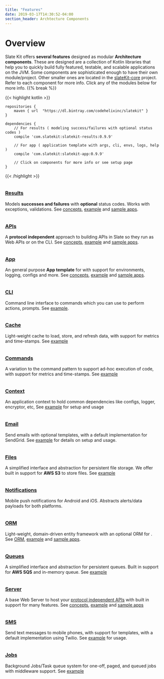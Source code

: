 ```yaml
---
title: "Features"
date: 2019-03-17T14:30:52-04:00
section_header: Archtecture Components
---
```


# Overview
Slate Kit offers <strong>several features</strong> designed as modular <strong>Architecture components</strong>. These are designed are a collection of Kotlin libraries that help you to quickly build fully featured, testable, 
and scalable applications on the JVM. Some components are sophisticated enough to have their own module/project. Other smaller ones are
located in the <a class="url-ch" href="#project">slateKit-core</a> project.
 Refer to each component for more info. Click any of the modules below for more info.
 {{% break %}}

{{< highlight kotlin >}}
     
    repositories {
        maven { url  "https://dl.bintray.com/codehelixinc/slatekit" }
    }

    dependencies {
        // For results ( modeling success/failures with optional status codes )
        compile 'com.slatekit:slatekit-results:0.9.9'

        // For app ( application template with args, cli, envs, logs, help )
        compile 'com.slatekit:slatekit-app:0.9.9'

        // Click on components for more info or see setup page
    }

{{< /highlight >}}

<section id="services" class="integration">
  <div class="container">
      <div class="row text-center">
          <div class="col-md-4 wow fadeInUp">
            <div class="box text-center">
              <a href="core/kotlin-result.html"><img src="assets/media/img/white/target.png" alt="" class="img-fluid"></a>
              <div><a href="core/kotlin-apis.html"><h3>Results</h3></a></div>
              <p>Models <strong>successes and failures</strong> with <strong>optional</strong> status codes. Works with exceptions, validations.
                 See <a class="url-ch" href="core/kotlin-apis.html">concepts</a>, 
                 <a class="url-ch" href="core/kotlin-api.html">example</a> and 
                 <a class="url-ch" href="releases.html#release-downloads">sample apps</a>.
              </p>
            </div>
          </div>
          <div class="col-md-4 wow fadeInUp">
            <div class="box text-center">
              <a href="core/kotlin-apis.html"><img src="assets/media/img/white/webapi.png" alt="" class="img-fluid"></a>
              <div><a href="core/kotlin-apis.html"><h3>APIs</h3></a></div>
              <p>A <strong>protocol independent</strong> approach to building APIs in Slate so they run as Web APIs or on the CLI. 
                 See <a class="url-ch" href="core/kotlin-apis.html">concepts</a>, 
                 <a class="url-ch" href="core/kotlin-api.html">example</a> and 
                 <a class="url-ch" href="releases.html#release-downloads">sample apps</a>.
              </p>
            </div>
          </div>
          <div class="col-md-4 wow fadeInUp">
            <div class="box text-center">
              <a href="core/kotlin-app.html"><img src="assets/media/img/white/desktop.png" alt="" class="img-fluid"></a>
              <div><a href="core/kotlin-app.html"><h3>App</h3></a></div>
              <p>An general purpose <strong>App template</strong> for with support for environments, logging, configs and more.
                 See <a class="url-ch" href="core/kotlin-app.html">concepts</a>, 
                 <a class="url-ch" href="core/kotlin-app.html">example</a> and 
                 <a class="url-ch" href="releases.html#release-downloads">sample apps</a>.
              </p>
            </div>
          </div>
          <div class="col-md-4 wow fadeInUp">
            <div class="box text-center">
              <a href="core/kotlin-cli.html"><img src="assets/media/img/white/terminal.png" alt="" class="img-fluid"></a>
              <div><a href="core/kotlin-cli.html"><h3>CLI</h3></a></div>
              <p>Command line interface to commands which you can use to perform actions, prompts.
                 See <a class="url-ch" href="core/kotlin-cli.html">example</a>.
              </p>
            </div>
          </div>
          <div class="col-md-4 wow fadeInUp">
            <div class="box text-center">
              <a href="core/kotlin-cache.html"><img src="assets/media/img/white/lightning.png" alt="" class="img-fluid"></a>
              <div><a href="core/kotlin-cache.html"><h3>Cache</h3></a></div>
              <p>Light-weight cache to load, store, and refresh data, with support 
                for metrics and time-stamps. 
                See <a class="url-ch" href="core/kotlin-cache.html">example</a> 
              </p>
            </div>
          </div>
          <div class="col-md-4 wow fadeInUp">
            <div class="box text-center">
              <a href="core/kotlin-cmd.html"><img src="assets/media/img/white/command2.png" alt="" class="img-fluid"></a>
              <div><a href="core/kotlin-cmd.html"><h3>Commands</h3></a></div>
              <p>A variation to the command pattern to support ad-hoc execution of code, 
                with support for metrics and time-stamps. 
                See <a class="url-ch" href="core/kotlin-cmd.html">example</a> 
              </p>
            </div>
          </div>
          <div class="col-md-4 wow fadeInUp">
            <div class="box text-center">
              <a href="core/kotlin-ctx.html"><img src="assets/media/img/white/connected.png" alt="" class="img-fluid"></a>
              <div><a href="core/kotlin-ctx.html"><h3>Context</h3></a></div>
              <p>An application context to hold common dependencies like configs, logger, encryptor, etc, 
                 See <a class="url-ch" href="core/kotlin-ctx.html">example</a> for setup and usage
              </p>
            </div>
          </div>
          <div class="col-md-4 wow fadeInUp">
            <div class="box text-center">
              <a href="core/kotlin-email.html"><img src="assets/media/img/white/email.png" alt="" class="img-fluid"></a>
              <div><a href="core/kotlin-email.html"><h3>Email</h3></a></div>
              <p>Send emails with optional templates, with a default implementation for SendGrid.
                 See <a class="url-ch" href="core/kotlin-email.html">example</a> 
                 for details on setup and usage</a>.
              </p>
            </div>
          </div>
          <div class="col-md-4 wow fadeInUp">
            <div class="box text-center">
              <a href="core/kotlin-aws-s3.html"><img src="assets/media/img/white/folders.png" alt="" class="img-fluid"></a>
              <div><a href="core/kotlin-aws-s3.html"><h3>Files</h3></a></div>
              <p>A simplified interface and abstraction for persistent file storage. 
                We offer built in support for <strong>AWS S3</strong> to store files. 
                See <a class="url-ch" href="core/kotlin-aws-s3.html">example</a>
              </p>
            </div>
          </div>
          <div class="col-md-4 wow fadeInUp">
            <div class="box text-center">
              <a href="core/kotlin-notifications.html"><img src="assets/media/img/white/speaker.png" alt="" class="img-fluid"></a>
              <div><a href="core/kotlin-notifications.html"><h3>Notifications</h3></a></div>
              <p>Mobile push notifications for Android and iOS. Abstracts alerts/data payloads for both platforms.
              </p>
            </div>
          </div>
          <div class="col-md-4 wow fadeInUp">
            <div class="box text-center">
              <a href="core/kotlin-orm.html"><img src="assets/media/img/white/layers.png" alt="" class="img-fluid"></a>
              <div><a href="core/kotlin-orm.html"><h3>ORM</h3></a></div>
              <p>Light-weight, domain-driven entity framework with an optional ORM for .
                 See <a class="url-ch" href="core/kotlin-orm.html">ORM</a>, 
                 <a class="url-ch" href="core/kotlin-orm-service.html">example</a> and 
                 <a class="url-ch" href="releases.html#release-downloads">sample apps</a>.
              </p>
            </div>
          </div>
          <div class="col-md-4 wow fadeInUp">
            <div class="box text-center">
              <a href="core/kotlin-aws-sqs.html"><img src="assets/media/img/white/queue.png" alt="" class="img-fluid"></a>
              <div><a href="core/kotlin-aws-sqs.html"><h3>Queues</h3></a></div>
              <p>A simplified interface and abstraction for persistent queues. 
                Built in support for <strong>AWS SQS</strong> and in-memory queue. 
                See <a class="url-ch" href="core/kotlin-aws-sqs.html">example</a>
              </p>
            </div>
          </div>
          <div class="col-md-4 wow fadeInUp">
            <div class="box text-center">
              <a href="core/kotlin-server.html"><img src="assets/media/img/white/server.png" alt="" class="img-fluid"></a>
              <div><a href="core/kotlin-server.html"><h3>Server</h3></a></div>
              <p>A base Web Server to host your <a class="url-ch" href="core/kotlin-server.html">protocol independent APIs</a> 
                with built in support for many features. See <a class="url-ch" href="core/kotlin-server.html">concepts</a>, 
                <a class="url-ch" href="core/kotlin-server.html">example</a> and 
                <a class="url-ch" href="releases.html#release-downloads">sample apps</a>
              </p>
            </div>
          </div>
          <div class="col-md-4 wow fadeInUp">
            <div class="box text-center">
              <a href="core/kotlin-sms.html"><img src="assets/media/img/white/mobile.png" alt="" class="img-fluid"></a>
              <div><a href="core/kotlin-sms.html"><h3>SMS</h3></a></div>
              <p>Send text messages to mobile phones, with support for templates, with a default implementation using Twilio.
                 See <a class="url-ch" href="core/kotlin-sms.html">example</a> for usage. 
              </p>
            </div>
          </div>
          <div class="col-md-4 wow fadeInUp">
            <div class="box text-center">
              <a href="core/kotlin-workers.html"><img src="assets/media/img/white/gears.png" alt="" class="img-fluid"></a>
              <div><a href="core/kotlin-workers.html"><h3>Jobs</h3></a></div>
              <p>Background Jobs/Task queue system for one-off, paged, and queued jobs with middleware support. 
                See <a class="url-ch" href="core/kotlin-workers.html">example</a>
              </p>
            </div>
          </div>
      </div>
  </div>
</section>




